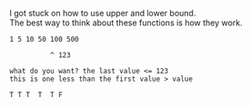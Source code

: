 I got stuck on how to use upper and lower bound.  
The best way to think about these functions is how they work.

```
1 5 10 50 100 500

          ^ 123

what do you want? the last value <= 123
this is one less than the first value > value

T T T  T  T F
```
